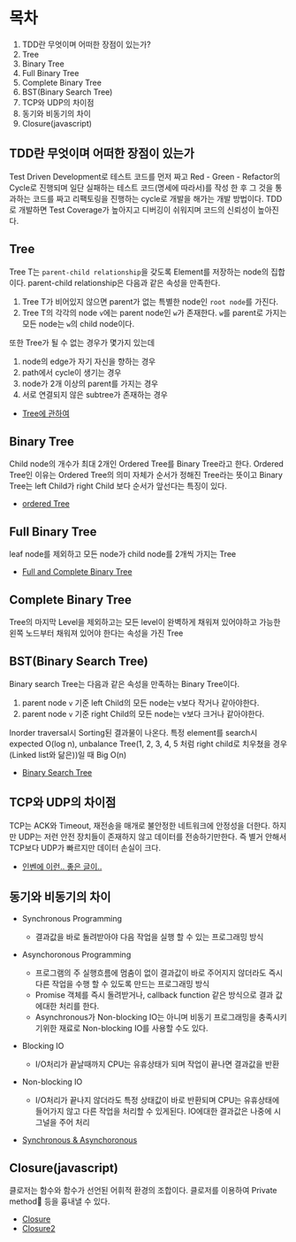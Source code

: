 # 목차

1. TDD란 무엇이며 어떠한 장점이 있는가?
2. Tree
3. Binary Tree
4. Full Binary Tree
5. Complete Binary Tree
6. BST(Binary Search Tree)
7. TCP와 UDP의 차이점
8. 동기와 비동기의 차이
9. Closure(javascript)

## TDD란 무엇이며 어떠한 장점이 있는가

Test Driven Development로 테스트 코드를 먼저 짜고 Red - Green - Refactor의 Cycle로 진행되며 일단 실패하는 테스트 코드(명세에 따라서)를 작성 한 후 그 것을 통과하는 코드를 짜고
리팩토링을 진행하는 cycle로 개발을 해가는 개발 방법이다. TDD로 개발하면 Test Coverage가 높아지고 디버깅이 쉬워지며 코드의 신뢰성이 높아진다.

## Tree

Tree T는 `parent-child relationship`을 갖도록 Element를 저장하는 node의 집합이다.
parent-child relationship은 다음과 같은 속성을 만족한다.

1. Tree T가 비어있지 않으면 parent가 없는 특별한 node인 `root node`를 가진다.
2. Tree T의 각각의 node `v`에는 parent node인 `w`가 존재한다. `w`를 parent로 가지는 모든 node는 `w`의 child node이다.

또한 Tree가 될 수 없는 경우가 몇가지 있는데

1. node의 edge가 자기 자신을 향하는 경우
2. path에서 cycle이 생기는 경우
3. node가 2개 이상의 parent를 가지는 경우
4. 서로 연결되지 않은 subtree가 존재하는 경우

- [Tree에 관하여](https://github.com/qkraudghgh/coding-interview/blob/master/DataStructure/Tree/Tree.md)

## Binary Tree

Child node의 개수가 최대 2개인 Ordered Tree를 Binary Tree라고 한다.
Ordered Tree인 이유는 Ordered Tree의 의미 자체가 순서가 정해진 Tree라는 뜻이고 Binary Tree는 left Child가 right Child 보다 순서가 앞선다는 특징이 있다.

- [ordered Tree](http://cs.lmu.edu/~ray/notes/orderedtrees/)

## Full Binary Tree

leaf node를 제외하고 모든 node가 child node를 2개씩 가지는 Tree

- [Full and Complete Binary Tree](http://web.cecs.pdx.edu/~sheard/course/Cs163/Doc/FullvsComplete.html)

## Complete Binary Tree

Tree의 마지막 Level을 제외하고는 모든 level이 완벽하게 채워져 있어야하고 가능한 왼쪽 노드부터 채워져 있어야 한다는 속성을 가진 Tree

## BST(Binary Search Tree)

Binary search Tree는 다음과 같은 속성을 만족하는 Binary Tree이다.

1. parent node `v` 기준 left Child의 모든 node는 v보다 작거나 같아야한다.
2. parent node `v` 기준 right Child의 모든 node는 v보다 크거나 같아야한다.

Inorder traversal시 Sorting된 결과물이 나온다.
특정 element를 search시 expected O(log n), unbalance Tree(1, 2, 3, 4, 5 처럼 right child로 치우쳤을 경우(Linked list와 닮은))일 때 Big O(n)

- [Binary Search Tree](http://cs.lmu.edu/~ray/notes/binarysearchtrees/)

## TCP와 UDP의 차이점

TCP는 ACK와 Timeout, 재전송을 매개로 불안정한 네트워크에 안정성을 더한다. 하지만 UDP는 저런 안전 장치들이 존재하지 않고 데이터를 전송하기만한다.
즉 별거 안해서 TCP보다 UDP가 빠르지만 데이터 손실이 크다.

- [인벤에 이런.. 좋은 글이..](http://www.inven.co.kr/webzine/news/?news=165870)

## 동기와 비동기의 차이

- Synchronous Programming
  - 결과값을 바로 돌려받아야 다음 작업을 실행 할 수 있는 프로그래밍 방식
- Asynchoronous Programming
  - 프로그램의 주 실행흐름에 멈춤이 없이 결과값이 바로 주어지지 않더라도 즉시 다른 작업을 수행 할 수 있도록 만드는 프로그래밍 방식
  - Promise 객체를 즉시 돌려받거나, callback function 같은 방식으로 결과 값에대한 처리를 한다.
  - Asynchronous가 Non-blocking IO는 아니며 비동기 프로그래밍을 충족시키기위한 재료로 Non-blocking IO를 사용할 수도 있다.
- Blocking IO
  - I/O처리가 끝날때까지 CPU는 유휴상태가 되며 작업이 끝나면 결과값을 반환
- Non-blocking IO
  - I/O처리가 끝나지 않더라도 특정 상태값이 바로 반환되며 CPU는 유휴상태에 들어가지 않고 다른 작업을 처리할 수 있게된다. IO에대한 결과값은 나중에 시그널을 주어 처리

- [Synchronous & Asynchoronous](https://tech.peoplefund.co.kr/2017/08/02/non-blocking-asynchronous-concurrency.html)

## Closure(javascript)

클로저는 함수와 함수가 선언된 어휘적 환경의 조합이다.
클로저를 이용하여 Private method 등을 흉내낼 수 있다.

- [Closure](https://developer.mozilla.org/ko/docs/Web/JavaScript/Guide/Closures)
- [Closure2](http://meetup.toast.com/posts/86)